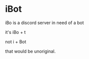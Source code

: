 # iBot
iBo is a discord server in need of a bot

it's iBo + t

not i + Bot

that would be unoriginal.
